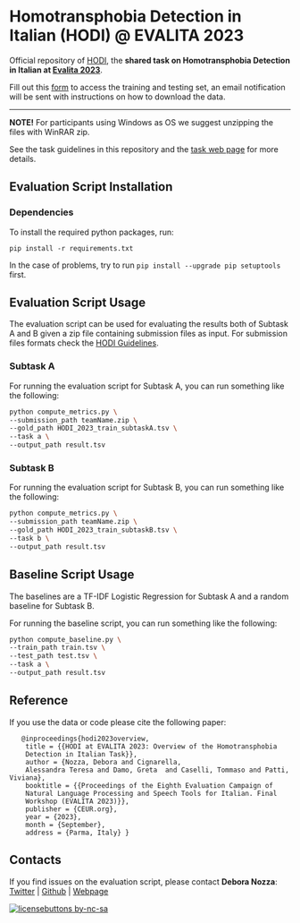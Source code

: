 # Homotransphobia Detection in Italian (HODI) @ EVALITA 2023 

Official repository of [HODI](https://hodi-evalita.github.io/), the **shared task on Homotransphobia Detection in Italian at [Evalita 2023](http://www.evalita.it/)**.

Fill out this [form](https://forms.gle/RYQ6m2hHvQZDx7vbA) to access the training and testing set, an email notification will be sent with instructions on how to download the data. 

---

**NOTE!** For participants using Windows as OS we suggest unzipping the files with WinRAR zip.

See the task guidelines in this repository and the [task web page](https://hodi-evalita.github.io/) for more details.


## Evaluation Script Installation

### Dependencies

To install the required python packages, run:

```
pip install -r requirements.txt
```

In the case of problems, try to run ```pip install --upgrade pip setuptools``` first.

## Evaluation Script Usage

The evaluation script can be used for evaluating the results both of Subtask A and B given a zip file containing submission files as input. For submission files formats check the [HODI Guidelines](https://github.com/HODI-EVALITA/HODI_2023_data/blob/main/HODI_2023_Task_Guidelines.pdf).

### Subtask A 

For running the evaluation script for Subtask A, you can run something like the following:

```bash
python compute_metrics.py \
--submission_path teamName.zip \
--gold_path HODI_2023_train_subtaskA.tsv \
--task a \
--output_path result.tsv 
```

### Subtask B

For running the evaluation script for Subtask B, you can run something like the following:

```bash
python compute_metrics.py \
--submission_path teamName.zip \
--gold_path HODI_2023_train_subtaskB.tsv \
--task b \
--output_path result.tsv 
```

## Baseline Script Usage

The baselines are a TF-IDF Logistic Regression for Subtask A and a random baseline for Subtask B.

For running the baseline script, you can run something like the following:

```bash
python compute_baseline.py \
--train_path train.tsv \
--test_path test.tsv \
--task a \
--output_path result.tsv 
```

## Reference

If you use the data or code please cite the following paper:

       @inproceedings{hodi2023overview,
        title = {{HODI at EVALITA 2023: Overview of the Homotransphobia
        Detection in Italian Task}},
        author = {Nozza, Debora and Cignarella,
        Alessandra Teresa and Damo, Greta  and Caselli, Tommaso and Patti, Viviana},
        booktitle = {{Proceedings of the Eighth Evaluation Campaign of
        Natural Language Processing and Speech Tools for Italian. Final
        Workshop (EVALITA 2023)}},
        publisher = {CEUR.org},
        year = {2023},
        month = {September},
        address = {Parma, Italy} }

## Contacts

If you find issues on the evaluation script, please contact **Debora Nozza**: [Twitter](https://twitter.com/debora_nozza) | [Github](https://github.com/dnozza) | [Webpage](https://deboranozza.com)


[![licensebuttons by-nc-sa](https://licensebuttons.net/l/by-nc-sa/3.0/88x31.png)](https://creativecommons.org/licenses/by-nc-sa/4.0)
